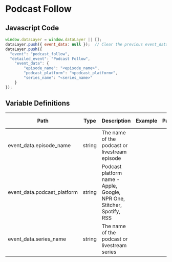 # Podcast Follow

### 

## Javascript Code
```js
window.dataLayer = window.dataLayer || [];
dataLayer.push({ event_data: null });  // Clear the previous event_data object.
dataLayer.push({
  "event": "podcast_follow",
  "detailed_event": "Podcast Follow",
    "event_data": {
        "episode_name": "<episode_name>",
        "podcast_platform": "<podcast_platform>",
        "series_name": "<series_name>"
    }
});
```

## Variable Definitions

|Path|Type|Description|Example|Pattern|Min Length|Max Length|Minimum|Maximum|Multiple Of|
| --- | --- | --- | --- | --- | --- | --- | --- | --- | --- |
|event_data.episode_name|string|The name of the podcast or livestream episode||||||||
|event_data.podcast_platform|string|Podcast platform name - Apple, Google, NPR One, Stitcher, Spotify, RSS||||||||
|event_data.series_name|string|The name of the podcast or livestream series||||||||




